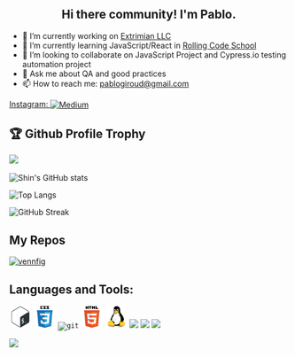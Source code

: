 <h2 align="center"> Hi there community! I'm Pablo.</h2>

- 🔭 I’m currently working on <a href='https://extrimian.com/'>Extrimian LLC</a>
- 🌱 I’m currently learning JavaScript/React in <a href='https://rollingcodeschool.com/'>Rolling Code School</a>
- 👯 I’m looking to collaborate on JavaScript Project and Cypress.io testing automation project
- 💬 Ask me about QA and good practices
- 📫 How to reach me: pablogiroud@gmail.com

<a href="https://instagram.com/pablogiroud" target="blank">Instagram: <img align="center" src="https://cdn.jsdelivr.net/npm/simple-icons@3.0.1/icons/instagram.svg" alt="Medium" height="30" width="40"/></a>

<h2>🏆 Github Profile Trophy</h2>
<img width=800 src="https://github-profile-trophy.vercel.app/?username=pablogiroud&column=9&theme=gruvbox&no-frame=true"/>

![Shin's GitHub stats](https://github-readme-stats.vercel.app/api?username=pablogiroud&show_icons=true&theme=tokyonight)


![Top Langs](https://github-readme-stats.vercel.app/api/top-langs/?username=pablogiroud&layout=compact)

![GitHub Streak](https://github-readme-streak-stats.herokuapp.com?user=pablogiroud&theme=neon-palenight&hide_border=true)

## My Repos

[![vennfig](https://github-readme-stats.vercel.app/api/pin/?username=pablogiroud&repo=chronicles-e2e-interview&show_owner=true)](https://github.com/pablogiroud/chronicles-e2e-interview)

<h2 align="left">Languages and Tools:</h2>

<code><img src="https://raw.githubusercontent.com/devicons/devicon/master/icons/bash/bash-original.svg" alt="bash" width="40" height="40"/></code>
<code><img src="https://raw.githubusercontent.com/devicons/devicon/master/icons/css3/css3-original-wordmark.svg" alt="css3" width="40" height="40"/></code>
<code><img src="https://www.vectorlogo.zone/logos/git-scm/git-scm-icon.svg" alt="git" width="40" height="40"/></code>
<code><img src="https://raw.githubusercontent.com/devicons/devicon/master/icons/html5/html5-original-wordmark.svg" alt="html5" width="40" height="40"/></code>
<code><img src="https://raw.githubusercontent.com/devicons/devicon/master/icons/linux/linux-original.svg" alt="linux" width="40" height="40"/></code>
<code><img height="40" src="https://raw.githubusercontent.com/shinokada/shinokada/master/assets/python.png"></code>
<code><img height="40" src="https://raw.githubusercontent.com/shinokada/shinokada/master/assets/javascript.png"></code>
<code><img height="40" src="https://raw.githubusercontent.com/shinokada/shinokada/master/assets/visual-studio-code.png"></code>

![](https://komarev.com/ghpvc/?username=pablogiroud)
